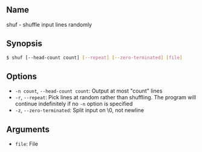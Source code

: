 ## Name

shuf - shuffle input lines randomly

## Synopsis

```sh
$ shuf [--head-count count] [--repeat] [--zero-terminated] [file]
```

## Options

-   `-n count`, `--head-count count`: Output at most "count" lines
-   `-r`, `--repeat`: Pick lines at random rather than shuffling. The program will continue indefinitely if no `-n` option is specified
-   `-z`, `--zero-terminated`: Split input on \0, not newline

## Arguments

-   `file`: File
